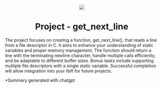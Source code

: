 <p align="center">
  <img src="https://github.com/B18a/42-project-badges/blob/main/badges/get_next_linee.png">
</p>

<h1 align="center">
  Project - get_next_line
</h1>

The project focuses on creating a function, get_next_line(), that reads a line from a file descriptor in C. It aims to enhance your understanding of static variables and proper memory management. The function should return a line with the terminating newline character, handle multiple calls efficiently, and be adaptable to different buffer sizes. Bonus tasks include supporting multiple file descriptors with a single static variable. Successful completion will allow integration into your libft for future projects.

*Summary generated with chatgpt
